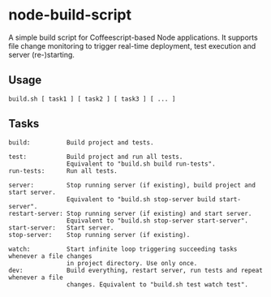 node-build-script
=================

A simple build script for Coffeescript-based Node applications. It supports file
change monitoring to trigger real-time deployment, test execution and server (re-)starting.

Usage
-----

    build.sh [ task1 ] [ task2 ] [ task3 ] [ ... ]

Tasks
-----

    build:          Build project and tests.

    test:           Build project and run all tests.
                    Equivalent to "build.sh build run-tests".
    run-tests:      Run all tests.

    server:         Stop running server (if existing), build project and start server.
                    Equivalent to "build.sh stop-server build start-server".
    restart-server: Stop running server (if existing) and start server.
                    Equivalent to "build.sh stop-server start-server".
    start-server:   Start server.
    stop-server:    Stop running server (if existing).

    watch:          Start infinite loop triggering succeeding tasks whenever a file changes
                    in project directory. Use only once.
    dev:            Build everything, restart server, run tests and repeat whenever a file
                    changes. Equivalent to "build.sh test watch test".
